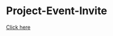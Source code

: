 # Project-Event-Invite

[Click here](https://delelaniyan.github.io/Project-Event-Invite/Invitation.html)
